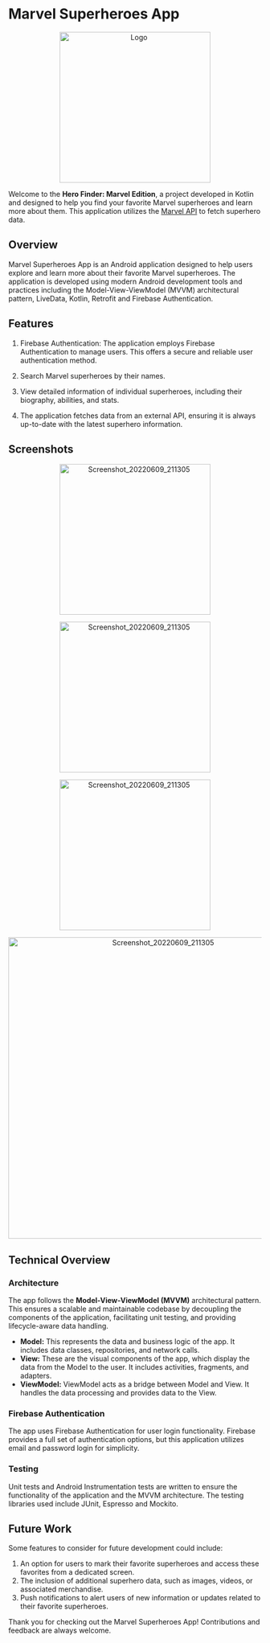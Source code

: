 # Marvel Superheroes App

<p align="center">
  <img width="300" alt="Logo" src="https://github.com/pablo-kotlin/hero-finder/assets/128930557/c19cbd56-f9e9-4630-864d-c8dc52a36c9b">
</p>

Welcome to the **Hero Finder: Marvel Edition**, a project developed in Kotlin and designed to help you find your favorite Marvel superheroes and learn more about them. This application utilizes the [Marvel API](https://developer.marvel.com/) to fetch superhero data.

## Overview

Marvel Superheroes App is an Android application designed to help users explore and learn more about their favorite Marvel superheroes. The application is developed using modern Android development tools and practices including the Model-View-ViewModel (MVVM) architectural pattern, LiveData, Kotlin, Retrofit and Firebase Authentication.

## Features

1. Firebase Authentication: The application employs Firebase Authentication to manage users. This offers a secure and reliable user authentication method. 

2. Search Marvel superheroes by their names. 

3. View detailed information of individual superheroes, including their biography, abilities, and stats.

4. The application fetches data from an external API, ensuring it is always up-to-date with the latest superhero information.

## Screenshots

<p align="center">
  <img width="300" alt="Screenshot_20220609_211305" src="https://github.com/pablo-kotlin/hero-finder/assets/128930557/46f84576-12e0-4cc8-9b8c-2e5d040f2e90">
</p>
<p align="center">
  <img width="300" alt="Screenshot_20220609_211305" src="https://github.com/pablo-kotlin/hero-finder/assets/128930557/59a1da2a-b2f1-4097-88d6-07c9bd536405">
</p>
<p align="center">
  <img width="300" alt="Screenshot_20220609_211305" src="https://github.com/pablo-kotlin/hero-finder/assets/128930557/025d7ed3-9331-4c0b-a903-1a2202079435">
</p>
<p align="center">
  <img width="600" alt="Screenshot_20220609_211305" src="https://github.com/pablo-kotlin/hero-finder/assets/128930557/fd915c85-c07a-4f92-ab52-51bd5e71aa87">
</p>

## Technical Overview

### Architecture

The app follows the **Model-View-ViewModel (MVVM)** architectural pattern. This ensures a scalable and maintainable codebase by decoupling the components of the application, facilitating unit testing, and providing lifecycle-aware data handling. 

- **Model:** This represents the data and business logic of the app. It includes data classes, repositories, and network calls.
- **View:** These are the visual components of the app, which display the data from the Model to the user. It includes activities, fragments, and adapters.
- **ViewModel:** ViewModel acts as a bridge between Model and View. It handles the data processing and provides data to the View.

### Firebase Authentication

The app uses Firebase Authentication for user login functionality. Firebase provides a full set of authentication options, but this application utilizes email and password login for simplicity.

### Testing

Unit tests and Android Instrumentation tests are written to ensure the functionality of the application and the MVVM architecture. The testing libraries used include JUnit, Espresso and Mockito.

## Future Work

Some features to consider for future development could include:

1. An option for users to mark their favorite superheroes and access these favorites from a dedicated screen.
2. The inclusion of additional superhero data, such as images, videos, or associated merchandise.
3. Push notifications to alert users of new information or updates related to their favorite superheroes.

Thank you for checking out the Marvel Superheroes App! Contributions and feedback are always welcome.
